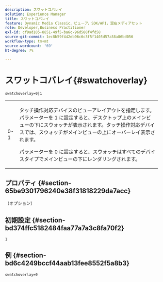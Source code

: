 ```yaml
---
description: スワットコバレイ
solution: Experience Manager
title: スワットコバレイ
feature: Dynamic Media Classic，ビューア，SDK/API，混在メディアセット
role: Developer,Business Practitioner
exl-id: cf9ad105-8851-49f5-ba6c-96d588f4fd58
source-git-commit: 1ec8b59f442eb96c6c3f5f1405d57a38a86bd056
workflow-type: tm+mt
source-wordcount: '69'
ht-degree: 7%

---
```


# スワットコバレイ{#swatchoverlay}

`swatchoverlay=0|1`

<table id="table_9B98C97485DD4DEB8A6ECBCE8DF6B886"> 
 <tbody> 
  <tr> 
   <td colname="col1"> <p> <span class="codeph"> 0-1  </span> </p> </td> 
   <td colname="col2"> <p>タッチ操作対応デバイスのビューアレイアウトを指定します。 パラメーターを<span class="codeph"> 1 </span>に設定すると、デスクトップ上のメインビューの下にスウォッチが表示されます。タッチ操作対応デバイスでは、スウォッチがメインビューの上にオーバーレイ表示されます。 </p> <p>パラメーターを<span class="codeph"> 0 </span>に設定すると、スウォッチはすべてのデバイスタイプでメインビューの下にレンダリングされます。 </p> </td> 
  </tr> 
 </tbody> 
</table>

## プロパティ {#section-65be9301796240e38f31818229da7acc}

（オプション）

## 初期設定 {#section-bd374ffc5182484faa77a7a3c8fa70f2}

`1`

## 例 {#section-bd6c4249bccf44aab13fee8552f5a8b3}

`swatchoverlay=0`
